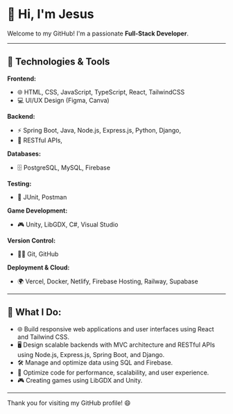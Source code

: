 # 👋 Hi, I'm Jesus
Welcome to my GitHub! I'm a passionate **Full-Stack Developer**.

---

## 🔧 Technologies & Tools

**Frontend:**
- 🌐 HTML, CSS, JavaScript, TypeScript, React, TailwindCSS
- 💻 UI/UX Design (Figma, Canva)

**Backend:**
- ⚡ Spring Boot, Java, Node.js, Express.js, Python, Django,
- 🔧 RESTful APIs,

**Databases:**
- 🗄️ PostgreSQL, MySQL, Firebase

**Testing:**
- 🚀 JUnit, Postman

**Game Development:**
- 🎮 Unity, LibGDX, C#, Visual Studio

**Version Control:**
- 🧑‍💻 Git, GitHub

**Deployment & Cloud:**
- 🌍 Vercel, Docker, Netlify, Firebase Hosting, Railway, Supabase

---

## 🌟 What I Do:
- 🌐 Build responsive web applications and user interfaces using React and Tailwind CSS.
- 🖥️ Design scalable backends with MVC architecture and RESTful APIs using Node.js, Express.js, Spring Boot, and Django.
- 🛠️ Manage and optimize data using SQL and Firebase.
- 🚀 Optimize code for performance, scalability, and user experience.
- 🎮 Creating games using LibGDX and Unity.

---

Thank you for visiting my GitHub profile! 😄
